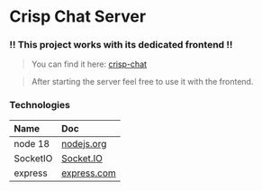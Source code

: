 # Crisp Chat Server

### !! This project works with its dedicated frontend !!
> You can find it here: [crisp-chat](https://github.com/MartinClement/crisp-chat)

> After starting the server feel free to use it with the frontend.

### Technologies

| Name     | Doc                                    |
| :------- | :------------------------------------- |
| node 18  | [nodejs.org](https://nodejs.org/en)    |
| SocketIO | [Socket.IO](https://socket.io)         |
| express  | [express.com](https://expressjs.com//) |